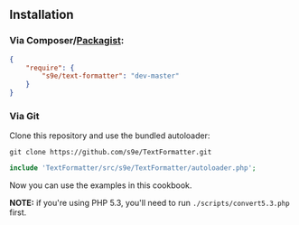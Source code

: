 ## Installation

### Via Composer/[Packagist](https://packagist.org/):

```json
{   
    "require": {
        "s9e/text-formatter": "dev-master"
    }
}
```

### Via Git

Clone this repository and use the bundled autoloader:
```
git clone https://github.com/s9e/TextFormatter.git
```
```php
include 'TextFormatter/src/s9e/TextFormatter/autoloader.php';
```

Now you can use the examples in this cookbook.

**NOTE:** if you're using PHP 5.3, you'll need to run `./scripts/convert5.3.php` first.
